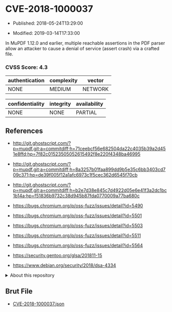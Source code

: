 # CVE-2018-1000037

- Published: 2018-05-24T13:29:00

- Modified: 2019-03-14T17:33:00

In MuPDF 1.12.0 and earlier, multiple reachable assertions in the PDF parser allow an attacker to cause a denial of service (assert crash) via a crafted file.

### CVSS Score: **4.3**

| authentication | complexity | vector |
| --- | --- | --- |
| NONE | MEDIUM | NETWORK |

| confidentiality | integrity | availability |
| --- | --- | --- |
| NONE | NONE | PARTIAL |

## References

* http://git.ghostscript.com/?p=mupdf.git;a=commitdiff;h=71ceebcf56e682504da22c4035b39a2d451e8ffd;hp=7f82c01523505052615492f8e220f4348ba46995

* http://git.ghostscript.com/?p=mupdf.git;a=commitdiff;h=8a3257b01faa899dd9b5e35c6bb3403cd709c371;hp=de39f005f12a1afc6973c1f5cec362d6545f70cb

* http://git.ghostscript.com/?p=mupdf.git;a=commitdiff;h=b2e7d38e845c7d4922d05e6e41f3a2dc1bc1b14a;hp=f51836b9732c38d945b87fda0770009a77ba680c

* https://bugs.chromium.org/p/oss-fuzz/issues/detail?id=5490

* https://bugs.chromium.org/p/oss-fuzz/issues/detail?id=5501

* https://bugs.chromium.org/p/oss-fuzz/issues/detail?id=5503

* https://bugs.chromium.org/p/oss-fuzz/issues/detail?id=5511

* https://bugs.chromium.org/p/oss-fuzz/issues/detail?id=5564

* https://security.gentoo.org/glsa/201811-15

* https://www.debian.org/security/2018/dsa-4334

<details>
<summary>About this repository</summary> 

  This repository is part of the project [Live Hack CVE](https://github.com/Live-Hack-CVE). Main website can be found [www.live-hack.org](https://www.live-hack.org) 
  
  Made by [Sn0wAlice](https://github.com/Sn0wAlice) for the people that care about security and need to have a feed of the latest CVEs. Hope you enjoy it, don't forget to star the repo and follow me on [Twitter](https://twitter.com/Sn0wAlice) and [Github](https://github.com/Sn0wAlice). And that is my [personnal website](https://www.alice-snow.me/)

  - [Home Page](https://github.com/Live-Hack-CVE)
  - [Framework](https://github.com/Live-Hack-CVE/cve-framework)
  - [CVE database](https://github.com/Live-Hack-CVE/full_database)
  - [Changelog](https://github.com/Live-Hack-CVE/Changelog)
</details>

## Brut File

* [CVE-2018-1000037.json](https://raw.githubusercontent.com/Live-Hack-CVE/full_database/main/cves/2018/CVE-2018-1000037.json)

